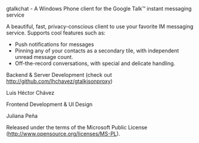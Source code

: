 ﻿gtalkchat - A Windows Phone client for the Google Talk™ instant messaging service

A beautiful, fast, privacy-conscious client to use your favorite IM messaging service. Supports cool features such as:

* Push notifications for messages
* Pinning any of your contacts as a secondary tile, with independent unread message count.
* Off-the-record conversations, with special and delicate handling.

Backend & Server Development (check out http://github.com/lhchavez/gtalkjsonproxy)

Luis Héctor Chávez

Frontend Development & UI Design

Juliana Peña

Released under the terms of the Microsoft Public License (http://www.opensource.org/licenses/MS-PL).
